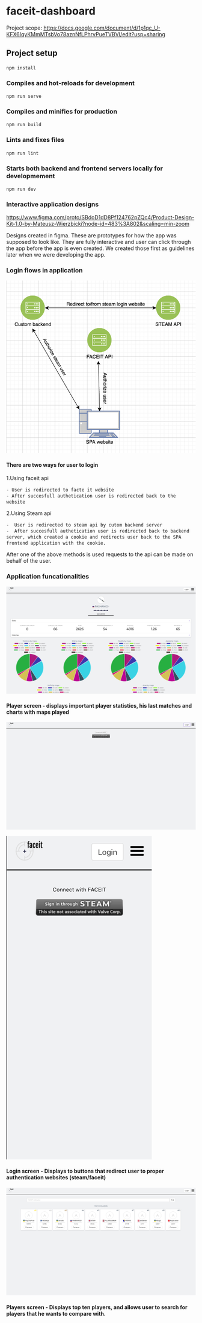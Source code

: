 # faceit-dashboard
Project scope:
https://docs.google.com/document/d/1p1qc_U-KFX6IqyKMmMTsbVo78aznNfLPhrvPueTVBVI/edit?usp=sharing
## Project setup
```
npm install
```

### Compiles and hot-reloads for development
```
npm run serve
```

### Compiles and minifies for production
```
npm run build
```

### Lints and fixes files
```
npm run lint
```

### Starts both backend and frontend servers locally for developmement
```
npm run dev
```

### Interactive application designs

https://www.figma.com/proto/SBdoD1dD8Pf124762pZQc4/Product-Design-Kit-1.0-by-Mateusz-Wierzbicki?node-id=483%3A802&scaling=min-zoom

Designs created in figma. These are prototypes for how the app was supposed to look like. They are fully interactive and user can click through the app before the app is even created. We created those first as guidelines later when we were developing the app.


### Login flows in application

![alt text](login-flow.png)

#### There are two ways for user to login

1.Using faceit api

    - User is redirected to facte it website
    - After succesfull authetication user is redirected back to the website

2.Using Steam api

    -  User is redirected to steam api by cutom backend server
    -  After succesfull authetication user is redirected back to backend server, which created a cookie and redirects user back to the SPA frontend application with the cookie.


After one of the above methods is used requests to the api can be made on behalf of the user.



### Application funcationalities

![alt text](player-screen.png)

#### Player screen - displays important player statistics, his last matches and charts with maps played


![alt text](login-desktop.png)

![alt text](login-mobile.png)

#### Login screen - Displays to buttons that redirect user to proper authentication websites (steam/faceit)


![alt text](players-desktop.png)

#### Players screen - Displays top ten players, and allows user to search for players that he wants to compare with.

